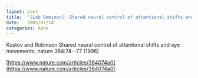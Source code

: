 ```yaml
---
layout: post
title:  "[Lab Seminar]  Shared neural control of attentional shifts and eye movements"
date:   2005/07/14
categories: none
---
```






Kustov and Robinson Shared neural control of attentional shifts and eye movements, nature 384:74--77 (1996)



[https://www.nature.com/articles/384074a0](https://www.nature.com/articles/384074a0)



 

